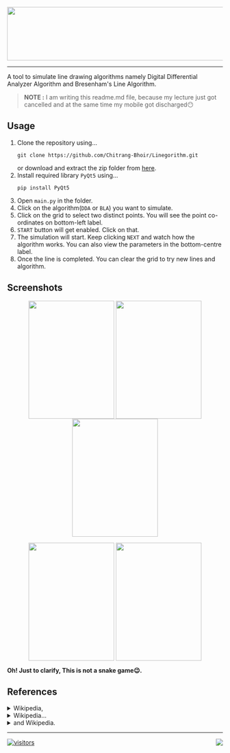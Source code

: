 <p align="center">
<img align="center" width="537" height="125" src='https://github.com/Chitrang-Bhoir/Linegorithm/blob/main/logo.png'>
</p>

---
A tool to simulate line drawing algorithms namely Digital Differential Analyzer Algorithm and Bresenham's Line Algorithm.

>**NOTE :** I am writing this readme.md file, because my lecture just got cancelled and at the same time my mobile got discharged:no_mouth:

## Usage
1. Clone the repository using... 
    ```shell
    git clone https://github.com/Chitrang-Bhoir/Linegorithm.git
    ```
   or download and extract the zip folder from [here](https://github.com/Chitrang-Bhoir/Linegorithm/archive/refs/heads/main.zip).
2. Install required library `PyQt5` using...
    ```shell
    pip install PyQt5
    ```
3. Open `main.py` in the folder.
4. Click on the algorithm(`DDA` or `BLA`) you want to simulate.
5. Click on the grid to select two distinct points. You will see the point co-ordinates on bottom-left label.
6. `START` button will get enabled. Click on that.
7. The simulation will start. Keep clicking `NEXT` and watch how the algorithm works. You can also view the parameters in the bottom-centre label.
8. Once the line is completed. You can clear the grid to try new lines and algorithm.

## Screenshots
<p align="center">
<img align="center" width="200" height="275" src='https://github.com/Chitrang-Bhoir/Linegorithm/blob/main/ss/initwin.png'>
<img align="center" width="200" height="275" src='https://github.com/Chitrang-Bhoir/Linegorithm/blob/main/ss/selpt1.png'>
<img align="center" width="200" height="275" src='https://github.com/Chitrang-Bhoir/Linegorithm/blob/main/ss/selpt2.png'>
<p>
<p align="center">
<img align="center" width="200" height="275" src='https://github.com/Chitrang-Bhoir/Linegorithm/blob/main/ss/midway.png'>
<img align="center" width="200" height="275" src='https://github.com/Chitrang-Bhoir/Linegorithm/blob/main/ss/line.png'>
  
__Oh! Just to clarify, This is not a snake game:wink:.__
</p>

## References
<details>
  <summary>Wikipedia,</summary>
  https://en.wikipedia.org/wiki/Line_drawing_algorithm
</details>
<details>
  <summary>Wikipedia...</summary>
  https://en.wikipedia.org/wiki/Digital_differential_analyzer_(graphics_algorithm)
</details>
<details>
  <summary>and Wikipedia.</summary>
  https://en.wikipedia.org/wiki/Bresenham%27s_line_algorithm
</details>

---
[![visitors](https://visitor-badge.glitch.me/badge?page_id=chitrang-bhoir.linegorithm&left_color=black&right_color=limegreen)](https://github.com/Chitrang-Bhoir/Linegorithm/)
<a href="https://github.com/Chitrang-Bhoir" alt="https://github.com/Chitrang-Bhoir"><img align="right" src="https://img.shields.io/static/v1?style=for-the-badge&label=CREATED%20BY&message=CHITRANG&color=0ad37"></a>
